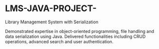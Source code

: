 # LMS-JAVA-PROJECT-
Library Management System with Serialization

Demonstrated expertise in object-oriented programming, file handling and data serialization using Java.
Delivered functionalities including CRUD operations, advanced search and user authentication.
